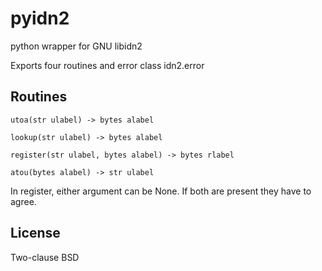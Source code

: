 # pyidn2
python wrapper for GNU libidn2

Exports four routines and error class idn2.error

## Routines

`utoa(str ulabel) -> bytes alabel`

`lookup(str ulabel) -> bytes alabel`

`register(str ulabel, bytes alabel) -> bytes rlabel`

`atou(bytes alabel) -> str ulabel`

In register, either argument can be None.  If both are present they have to agree.

## License

Two-clause BSD
